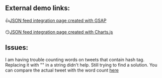 ## External demo links:
:+1:[JSON feed integration page created with GSAP](http://lenasalbum.com/mtest/charts_gsap.html0)

:smirk:[JSON feed integration page created with Charts.js](http://lenasalbum.com/mtest/chartsJson.html)

## Issues:
I am having trouble counting words on tweets that contain hash tag. Replacing it with "" in a string didn't help. Still trying to find a solution. You can compare the actual tweet with the word count [here](http://lenasalbum.com/mtest/charts_gsap_testingfile.html)
